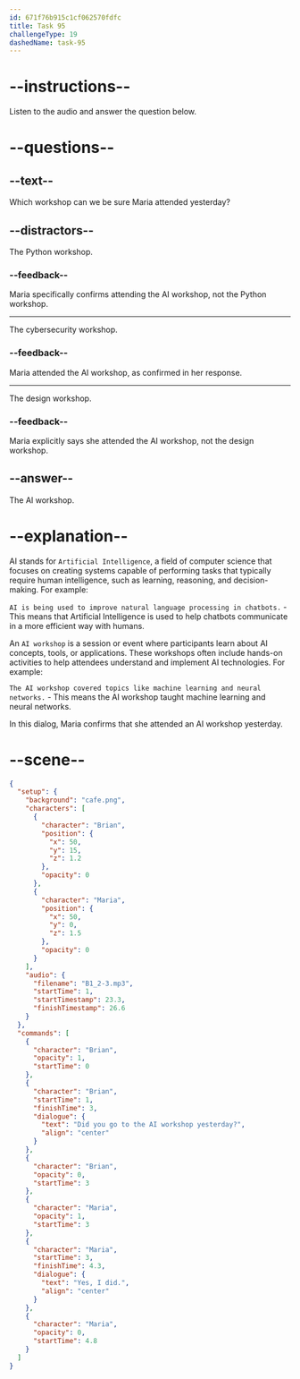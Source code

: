 ```yaml
---
id: 671f76b915c1cf062570fdfc
title: Task 95
challengeType: 19
dashedName: task-95
---
```


<!-- (Audio) Brian: Did you go to the AI workshop yesterday? Maria: Yes, I did. -->

# --instructions--

Listen to the audio and answer the question below.

# --questions--

## --text--

Which workshop can we be sure Maria attended yesterday?

## --distractors--

The Python workshop.

### --feedback--

Maria specifically confirms attending the AI workshop, not the Python workshop.

---

The cybersecurity workshop.

### --feedback--

Maria attended the AI workshop, as confirmed in her response.

---

The design workshop.

### --feedback--

Maria explicitly says she attended the AI workshop, not the design workshop.

## --answer--

The AI workshop.

# --explanation--

AI stands for `Artificial Intelligence`, a field of computer science that focuses on creating systems capable of performing tasks that typically require human intelligence, such as learning, reasoning, and decision-making. For example: 

`AI is being used to improve natural language processing in chatbots.` - This means that Artificial Intelligence is used to help chatbots communicate in a more efficient way with humans.

An `AI workshop` is a session or event where participants learn about AI concepts, tools, or applications. These workshops often include hands-on activities to help attendees understand and implement AI technologies. For example: 

`The AI workshop covered topics like machine learning and neural networks.` - This means the AI workshop taught machine learning and neural networks.

In this dialog, Maria confirms that she attended an AI workshop yesterday.

# --scene--

```json
{
  "setup": {
    "background": "cafe.png",
    "characters": [
      {
        "character": "Brian",
        "position": {
          "x": 50,
          "y": 15,
          "z": 1.2
        },
        "opacity": 0
      },
      {
        "character": "Maria",
        "position": {
          "x": 50,
          "y": 0,
          "z": 1.5
        },
        "opacity": 0
      }
    ],
    "audio": {
      "filename": "B1_2-3.mp3",
      "startTime": 1,
      "startTimestamp": 23.3,
      "finishTimestamp": 26.6
    }
  },
  "commands": [
    {
      "character": "Brian",
      "opacity": 1,
      "startTime": 0
    },
    {
      "character": "Brian",
      "startTime": 1,
      "finishTime": 3,
      "dialogue": {
        "text": "Did you go to the AI workshop yesterday?",
        "align": "center"
      }
    },
    {
      "character": "Brian",
      "opacity": 0,
      "startTime": 3
    },
    {
      "character": "Maria",
      "opacity": 1,
      "startTime": 3
    },
    {
      "character": "Maria",
      "startTime": 3,
      "finishTime": 4.3,
      "dialogue": {
        "text": "Yes, I did.",
        "align": "center"
      }
    },
    {
      "character": "Maria",
      "opacity": 0,
      "startTime": 4.8
    }
  ]
}
```

